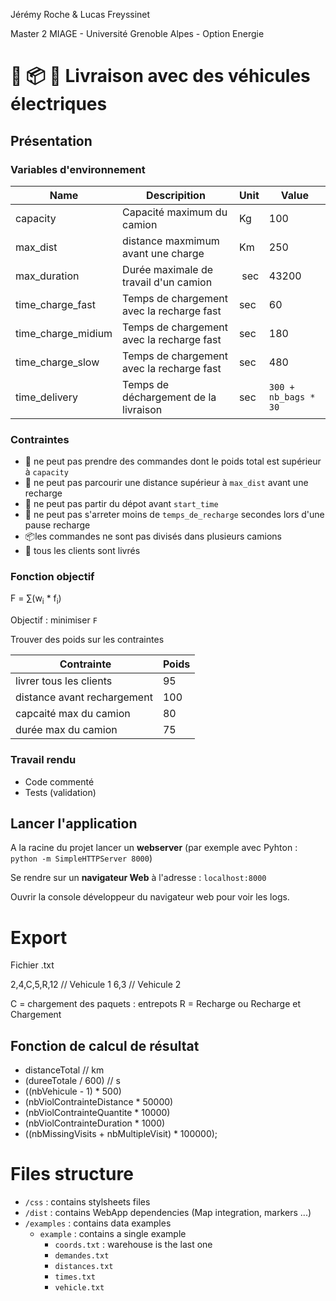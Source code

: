 Jérémy Roche & Lucas Freyssinet

Master 2 MIAGE - Université Grenoble Alpes - Option Energie

# 🚚 📦 📅 Livraison avec des véhicules électriques

## Présentation

### Variables d'environnement
| Name               | Descripition                               | Unit | Value  |
| ------------------ | ------------------------------------------ | ---- | ------ |
| capacity           | Capacité maximum du camion                 | Kg   | 100    |
| max_dist           | distance maxmimum avant une charge         | Km   | 250    |
| max_duration       | Durée maximale de travail d'un camion      | sec  | 43200  |
| time_charge_fast   | Temps de chargement avec la recharge fast  | sec  | 60     |
| time_charge_midium | Temps de chargement avec la recharge fast  | sec  | 180    |
| time_charge_slow   | Temps de chargement avec la recharge fast  | sec  | 480    |
| time_delivery      | Temps de déchargement de la livraison      | sec  | `300 + nb_bags * 30` |

### Contraintes
- 🚚 ne peut pas prendre des commandes dont le poids total est supérieur à `capacity`
- 🚚 ne peut pas parcourir une distance supérieur à `max_dist` avant une recharge
- 🚚 ne peut pas partir du dépot avant `start_time`
- 🚚 ne peut pas s'arreter moins de `temps_de_recharge` secondes lors d'une pause recharge
- 📦les commandes ne sont pas divisés dans plusieurs camions
- 👥 tous les clients sont livrés

### Fonction objectif

F = &sum;(w<sub>i</sub> * f<sub>i</sub>)

Objectif : minimiser `F`

<!-- - min : max(0, &sum;[d<sub>i</sub>x<sub>i</sub> - capacity]) -->

Trouver des poids sur les contraintes

| Contrainte                  | Poids |
| --------------------------- | ----- |
| livrer tous les clients     | 95    |
| distance avant rechargement | 100   |
| capcaité max du camion      | 80    |
| durée max du camion         | 75    |

### Travail rendu
- Code commenté
- Tests (validation)

## Lancer l'application
A la racine du projet lancer un **webserver** (par exemple avec Pyhton : `python -m SimpleHTTPServer 8000`)

Se rendre sur un **navigateur Web** à l'adresse : `localhost:8000`

Ouvrir la console développeur du navigateur web pour voir les logs.

# Export

Fichier .txt

2,4,C,5,R,12   // Vehicule 1
6,3         // Vehicule 2

C = chargement des paquets : entrepots
R = Recharge ou Recharge et Chargement

## Fonction de calcul de résultat
+ distanceTotal // km
+ (dureeTotale / 600) // s
+ ((nbVehicule - 1) * 500)
+ (nbViolContrainteDistance * 50000)
+ (nbViolContrainteQuantite * 10000)
+ (nbViolContrainteDuration * 1000)
+ ((nbMissingVisits + nbMultipleVisit) * 100000);

# Files structure
* `/css` : contains stylsheets files
* `/dist` : contains WebApp dependencies (Map integration, markers ...)
* `/examples` : contains data examples
  * `example` : contains a single example
    * `coords.txt` : warehouse is the last one
    * `demandes.txt`
    * `distances.txt`
    * `times.txt`
    * `vehicle.txt`
